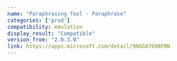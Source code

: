 ```yaml
---
name: "Paraphrasing Tool - Paraphrase"
categories: ['prod']
compatibility: emulation
display_result: "Compatible"
version_from: "2.0.3.0"
link: https://apps.microsoft.com/detail/9NGG8760BFRN
---
```

